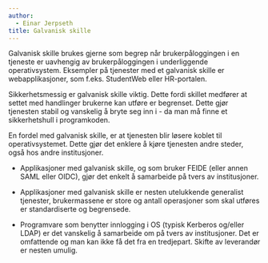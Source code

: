 ```yaml
---
author:
  - Einar Jerpseth
title: Galvanisk skille
---
```


Galvanisk skille brukes gjerne som begrep når brukerpåloggingen i en tjeneste
er uavhengig av brukerpåloggingen i underliggende operativsystem. Eksempler på
tjenester med et galvanisk skille er webapplikasjoner, som f.eks. StudentWeb
eller HR-portalen.

Sikkerhetsmessig er galvanisk skille viktig. Dette fordi skillet medfører at
settet med handlinger brukerne kan utføre er begrenset. Dette gjør tjenesten
stabil og vanskelig å bryte seg inn i - da man må finne et sikkerhetshull i
programkoden.

En fordel med galvanisk skille, er at tjenesten blir løsere koblet til
operativsystemet. Dette gjør det enklere å kjøre tjenesten andre steder, også
hos andre institusjoner.

- Applikasjoner med galvanisk skille, og som bruker FEIDE (eller annen SAML
  eller OIDC), gjør det enkelt å samarbeide på tvers av institusjoner.

- Applikasjoner med galvanisk skille er nesten utelukkende generalist
  tjenester, brukermassene er store og antall operasjoner som skal utføres er
  standardiserte og begrensede.

- Programvare som benytter innlogging i OS (typisk Kerberos og/eller LDAP) er
  det vanskelig å samarbeide om på tvers av institusjoner. Det er omfattende og
  man kan ikke få det fra en tredjepart. Skifte av leverandør er nesten umulig.
